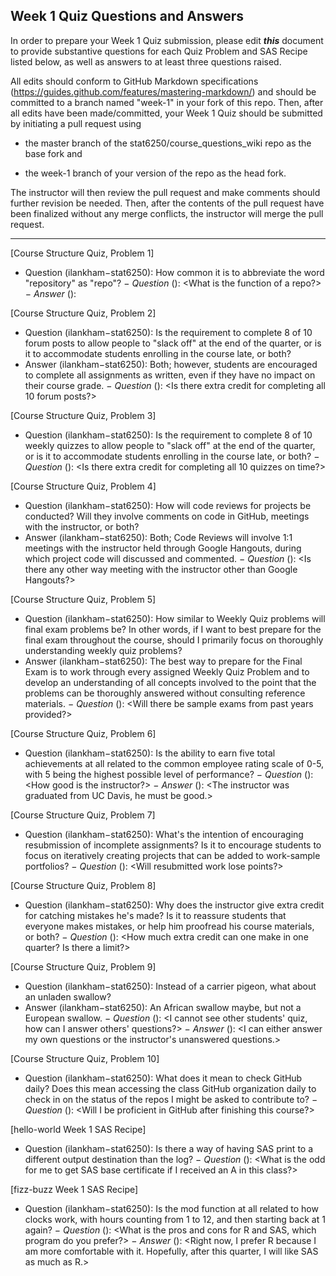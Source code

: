 ## Week 1 Quiz Questions and Answers

In order to prepare your Week 1 Quiz submission, please edit ***this*** document to provide substantive questions for each Quiz Problem and SAS Recipe listed below, as well as answers to at least three questions raised.

All edits should conform to GitHub Markdown specifications (https://guides.github.com/features/mastering-markdown/) and should be committed to a branch named "week-1" in your fork of this repo. Then, after all edits have been made/committed, your Week 1 Quiz should be submitted by initiating a pull request using

- the master branch of the stat6250/course_questions_wiki repo as the base fork and

- the week-1 branch of your version of the repo as the head fork.

The instructor will then review the pull request and make comments should further revision be needed. Then, after the contents of the pull request have been finalized without any merge conflicts, the instructor will merge the pull request.



********************************************************************************



[Course Structure Quiz, Problem 1]
- Question (ilankham−stat6250): How common it is to abbreviate the word "repository" as "repo"?
− *Question* (<ljiang11-stat6250>): <What is the function of a repo?>
− *Answer* (<ljiang11-stat6250>): <A repo is where data is stored and matained.>


[Course Structure Quiz, Problem 2]
- Question (ilankham−stat6250): Is the requirement to complete 8 of 10 forum posts to allow people to "slack off" at the end of the quarter, or is it to accommodate students enrolling in the course late, or both?
- Answer (ilankham−stat6250): Both; however, students are encouraged to complete all assignments as written, even if they have no impact on their course grade.
− *Question* (<ljiang11-stat6250>): <Is there extra credit for completing all 10 forum posts?>


[Course Structure Quiz, Problem 3]
- Question (ilankham−stat6250): Is the requirement to complete 8 of 10 weekly quizzes to allow people to "slack off" at the end of the quarter, or is it to accommodate students enrolling in the course late, or both?
− *Question* (<ljiang11-stat6250>): <Is there extra credit for completing all 10 quizzes on time?>


[Course Structure Quiz, Problem 4]
- Question (ilankham−stat6250): How will code reviews for projects be conducted? Will they involve comments on code in GitHub, meetings with the instructor, or both?
- Answer (ilankham−stat6250): Both; Code Reviews will involve 1:1 meetings with the instructor held through Google Hangouts, during which project code will discussed and commented.
− *Question* (<ljiang11-stat6250>): <Is there any other way meeting with the instructor other than Google Hangouts?>


[Course Structure Quiz, Problem 5]
- Question (ilankham−stat6250): How similar to Weekly Quiz problems will final exam problems be? In other words, if I want to best prepare for the final exam throughout the course, should I primarily focus on thoroughly understanding weekly quiz problems?
- Answer (ilankham−stat6250): The best way to prepare for the Final Exam is to work through every assigned Weekly Quiz Problem and to develop an understanding of all concepts involved to the point that the problems can be thoroughly answered without consulting reference materials.
− *Question* (<ljiang11-stat6250>): <Will there be sample exams from past years provided?>


[Course Structure Quiz, Problem 6]
- Question (ilankham−stat6250): Is the ability to earn five total achievements at all related to the common employee rating scale of 0-5, with 5 being the highest possible level of performance?
− *Question* (<ljiang11-stat6250>): <How good is the instructor?>
− *Answer* (<ljiang11-stat6250>): <The instructor was graduated from UC Davis, he must be good.>


[Course Structure Quiz, Problem 7]
- Question (ilankham−stat6250): What's the intention of encouraging resubmission of incomplete assignments? Is it to encourage students to focus on iteratively creating projects that can be added to work-sample portfolios?
− *Question* (<ljiang11-stat6250>): <Will resubmitted work lose points?>


[Course Structure Quiz, Problem 8]
- Question (ilankham−stat6250): Why does the instructor give extra credit for catching mistakes he's made? Is it to reassure students that everyone makes mistakes, or help him proofread his course materials, or both?
− *Question* (<ljiang11-stat6250>): <How much extra credit can one make in one quarter? Is there a limit?>


[Course Structure Quiz, Problem 9]
- Question (ilankham−stat6250): Instead of a carrier pigeon, what about an unladen swallow?
- Answer (ilankham−stat6250): An African swallow maybe, but not a European swallow.
− *Question* (<ljiang11-stat6250>): <I cannot see other students' quiz, how can I answer others' questions?>
− *Answer* (<ljiang11-stat6250>): <I can either answer my own questions or the instructor's unanswered questions.>


[Course Structure Quiz, Problem 10]
- Question (ilankham−stat6250): What does it mean to check GitHub daily? Does this mean accessing the class GitHub organization daily to check in on the status of the repos I might be asked to contribute to?
− *Question* (<ljiang11-stat6250>): <Will I be proficient in GitHub after finishing this course?>


[hello-world Week 1 SAS Recipe]
- Question (ilankham−stat6250): Is there a way of having SAS print to a different output destination than the log?
− *Question* (<ljiang11-stat6250>): <What is the odd for me to get SAS base certificate if I received an A in this class?>


[fizz-buzz Week 1 SAS Recipe]
- Question (ilankham−stat6250): Is the mod function at all related to how clocks work, with hours counting from 1 to 12, and then starting back at 1 again?
− *Question* (<ljiang11-stat6250>): <What is the pros and cons for R and SAS, which program do you prefer?>
− *Answer* (<ljiang11-stat6250>): <Right now, I prefer R because I am more comfortable with it. Hopefully, after this quarter, I will like SAS as much as R.>



